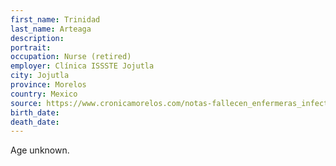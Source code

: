 ```yaml
---
first_name: Trinidad
last_name: Arteaga
description: 
portrait: 
occupation: Nurse (retired)
employer: Clínica ISSSTE Jojutla
city: Jojutla
province: Morelos
country: Mexico
source: https://www.cronicamorelos.com/notas-fallecen_enfermeras_infectadas_con_covid_19-6802-2020
birth_date: 
death_date: 
---
```


Age unknown.